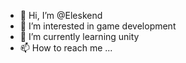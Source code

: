 - 👋 Hi, I’m @Eleskend
- 👀 I’m interested in game development
- 🌱 I’m currently learning unity
- 📫 How to reach me ...

<!---
Eleskend/Eleskend is a ✨ special ✨ repository because its `README.md` (this file) appears on your GitHub profile.
You can click the Preview link to take a look at your changes.
--->
